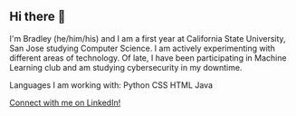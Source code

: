 ## Hi there 👋
<!--
**StanchPillow55/StanchPillow55** is a ✨ _special_ ✨ repository because its `README.md` (this file) appears on your GitHub profile.

Here are some ideas to get you started:

- 🔭 I’m currently working on ...
- 🌱 I’m currently learning ...
- 👯 I’m looking to collaborate on ...
- 🤔 I’m looking for help with ...
- 💬 Ask me about ...
- 📫 How to reach me: ...
- 😄 Pronouns: ...
- ⚡ Fun fact: ...
-->
I'm Bradley (he/him/his) and I am a first year at California State University, San Jose studying Computer Science. I am actively experimenting with different areas of technology. Of late, I have been participating in Machine Learning club and am studying cybersecurity in my downtime. 

Languages I am working with:
Python
CSS
HTML
Java

[Connect with me on LinkedIn!](www.linkedin.com/in/bradley-haraguchi-b885392b7)
